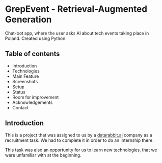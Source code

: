 # GrepEvent - Retrieval-Augmented Generation
Chat-bot app, where the user asks AI about tech events taking place in Poland.
Created using Python

## Table of contents
* Introduction
* Technologies
* Main Feature
* Screenshots
* Setup
* Status
* Room for improvement
* Acknowledgements
* Contact

## Introduction

This is a project that was assigned to us by a [datarabbit.ai](https://www.datarabbit.ai/) company as a recruitment task.
We had to complete it in order to do an internship there.

This task was also an opportunity for us to learn new technologies, 
that we were unfamiliar with at the beginning.